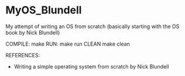 MyOS_Blundell
=============

My attempt of writing an OS from scratch (basically starting with the OS book by Nick Blundell)



COMPILE:
	make
RUN:
	make run
CLEAN
	make clean

REFERENCES:
* Writing a simple operating system from scratch by Nick Blundell

